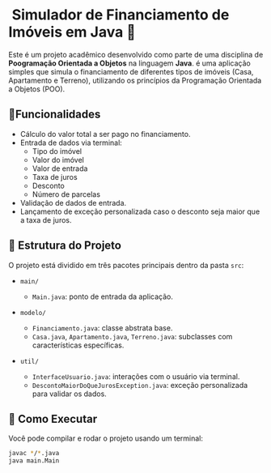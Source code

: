 #  Simulador de Financiamento de Imóveis em Java 🏡

Este é um projeto acadêmico desenvolvido como parte de uma disciplina de **Poogramação Orientada a Objetos** na linguagem **Java**.
é uma aplicação simples que simula o financiamento de diferentes tipos de imóveis (Casa, Apartamento e Terreno),
utilizando os princípios da Programação Orientada a Objetos (POO).

## 🧠Funcionalidades

- Cálculo do valor total a ser pago no financiamento.
- Entrada de dados via terminal:
  - Tipo do imóvel
  - Valor do imóvel
  - Valor de entrada
  - Taxa de juros
  - Desconto
  - Número de parcelas
- Validação de dados de entrada.
- Lançamento de exceção personalizada caso o desconto seja maior que a taxa de juros.

## 🧱 Estrutura do Projeto
O projeto está dividido em três pacotes principais dentro da pasta `src`:

- `main/`
  - `Main.java`: ponto de entrada da aplicação.
  
- `modelo/`
  - `Financiamento.java`: classe abstrata base.
  - `Casa.java`, `Apartamento.java`, `Terreno.java`: subclasses com características específicas.

- `util/`
  - `InterfaceUsuario.java`: interações com o usuário via terminal.
  - `DescontoMaiorDoQueJurosException.java`: exceção personalizada para validar os dados.

## 🚀 Como Executar

Você pode compilar e rodar o projeto usando um terminal:

```bash
javac */*.java
java main.Main
